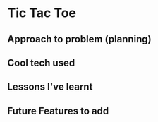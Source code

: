 # Tic Tac Toe

## Approach to problem (planning)


## Cool tech used


## Lessons I've learnt


## Future Features to add
